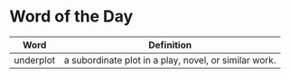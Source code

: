 # Word of the Day

|Word|Definition|
|---|---|
|underplot|a subordinate plot in a play, novel, or similar work.|